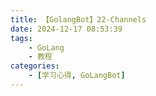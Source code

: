 ```yaml
---
title: 【GolangBot】22-Channels
date: 2024-12-17 08:53:39
tags: 
    - GoLang
    - 教程
categories:
    - [学习心得, GoLangBot]
---
```

